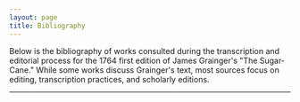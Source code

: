 ```yaml
---
layout: page
title: Bibliography
--- 
```


Below is the bibliography of works consulted during the transcription and editorial process for the 1764 first edition of James Grainger's "The Sugar-Cane." While some works discuss Grainger's text, most sources focus on editing, transcription practices, and scholarly editions.

---
